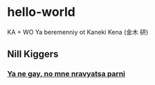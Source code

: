 # hello-world
KA + WO
Ya beremenniy ot Kaneki Kena (金木 研)
## Nill Kiggers

### [Ya ne gay, no mne nravyatsa parni](https://vk.com/urflexpartner)